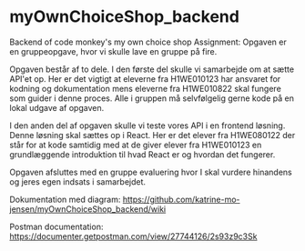 # myOwnChoiceShop_backend
Backend of code monkey's my own choice shop
Assignment:
Opgaven er en gruppeopgave, hvor vi skulle lave en gruppe på fire. 

Opgaven består af to dele. I den første del skulle vi samarbejde om at sætte API'et op. Her er det vigtigt at eleverne fra H1WE010123 har ansvaret for kodning og dokumentation mens eleverne fra H1WE010822 skal fungere som guider i denne proces. Alle i gruppen må selvfølgelig gerne kode på en lokal udgave af opgaven.

I den anden del af opgaven skulle vi teste vores API i en frontend løsning. Denne løsning skal sættes op i React. Her er det elever fra H1WE080122 der står for at kode samtidig med at de giver elever fra H1WE010123 en grundlæggende introduktion til hvad React er og hvordan det fungerer.

Opgaven afsluttes med en gruppe evaluering hvor I skal vurdere hinandens og jeres egen indsats i samarbejdet.

Dokumentation med diagram: https://github.com/katrine-mo-jensen/myOwnChoiceShop_backend/wiki 

Postman documentation: https://documenter.getpostman.com/view/27744126/2s93z9c3Sk 
